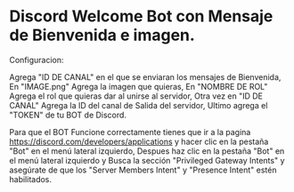 # Discord Welcome Bot con Mensaje de Bienvenida e imagen.

Configuracion:

Agrega "ID DE CANAL" en el que se enviaran los mensajes de Bienvenida, En "IMAGE.png" Agrega la imagen que quieras, En "NOMBRE DE ROL" Agrega el rol que quieras dar al unirse al servidor, Otra vez en "ID DE CANAL" Agrega la ID del canal de Salida del servidor, Ultimo agrega el "TOKEN" de tu BOT de Discord.


Para que el BOT Funcione correctamente tienes que ir a la pagina https://discord.com/developers/applications y hacer clic en la pestaña "Bot" en el menú lateral izquierdo, Despues haz clic en la pestaña "Bot" en el menú lateral izquierdo y Busca la sección "Privileged Gateway Intents" y asegúrate de que los "Server Members Intent" y "Presence Intent" estén habilitados.
